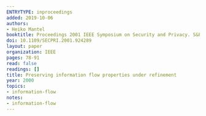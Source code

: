 ```yaml
---
ENTRYTYPE: inproceedings
added: 2019-10-06
authors:
- Heiko Mantel
booktitle: Proceedings 2001 IEEE Symposium on Security and Privacy. S&P 2001
doi: 10.1109/SECPRI.2001.924289
layout: paper
organization: IEEE
pages: 78-91
read: false
readings: []
title: Preserving information flow properties under refinement
year: 2000
topics:
- information-flow
notes:
- information-flow
---
```

